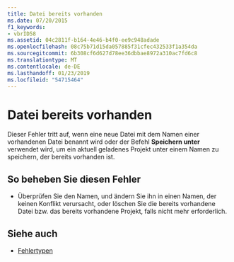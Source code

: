 ```yaml
---
title: Datei bereits vorhanden
ms.date: 07/20/2015
f1_keywords:
- vbrID58
ms.assetid: 04c2811f-b164-4e46-b4f0-ee9c948adade
ms.openlocfilehash: 08c75b71d15da057885f31cfec432533f1a354da
ms.sourcegitcommit: 6b308cf6d627d78ee36dbbae8972a310ac7fd6c8
ms.translationtype: MT
ms.contentlocale: de-DE
ms.lasthandoff: 01/23/2019
ms.locfileid: "54715464"
---
```

# <a name="file-already-exists"></a>Datei bereits vorhanden
Dieser Fehler tritt auf, wenn eine neue Datei mit dem Namen einer vorhandenen Datei benannt wird oder der Befehl **Speichern unter** verwendet wird, um ein aktuell geladenes Projekt unter einem Namen zu speichern, der bereits vorhanden ist.  
  
## <a name="to-correct-this-error"></a>So beheben Sie diesen Fehler  
  
-   Überprüfen Sie den Namen, und ändern Sie ihn in einen Namen, der keinen Konflikt verursacht, oder löschen Sie die bereits vorhandene Datei bzw. das bereits vorhandene Projekt, falls nicht mehr erforderlich.  
  
## <a name="see-also"></a>Siehe auch
- [Fehlertypen](../../visual-basic/programming-guide/language-features/error-types.md)
